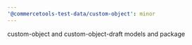 ```yaml
---
'@commercetools-test-data/custom-object': minor
---
```


custom-object and custom-object-draft models and package
